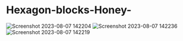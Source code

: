# Hexagon-blocks-Honey-



![Screenshot 2023-08-07 142204](https://github.com/kunal7216/Hexagon-blocks-Honey-/assets/112888767/eb75bf2b-dd0a-43cd-afb7-58d5a1c22bb2)
![Screenshot 2023-08-07 142236](https://github.com/kunal7216/Hexagon-blocks-Honey-/assets/112888767/dfa56da9-2f09-4a86-b69f-95380e0059a3)
![Screenshot 2023-08-07 142219](https://github.com/kunal7216/Hexagon-blocks-Honey-/assets/112888767/2afab230-c634-4eee-af04-09ddf0d915ed)
